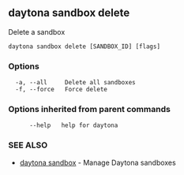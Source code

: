 ## daytona sandbox delete

Delete a sandbox

```
daytona sandbox delete [SANDBOX_ID] [flags]
```

### Options

```
  -a, --all     Delete all sandboxes
  -f, --force   Force delete
```

### Options inherited from parent commands

```
      --help   help for daytona
```

### SEE ALSO

* [daytona sandbox](daytona_sandbox.md)  - Manage Daytona sandboxes
